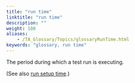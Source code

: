 ```yaml
--- 
title: "run time"
linktitle: "run time"
description: ""
weight: 108
aliases: 
    - /TA_Glossary/Topics/glossaryRunTime.html
keywords: "glossary, run time"
---
```


The period during which a test run is executing.

\(See also [run setup time](/user-guide/support/glossary-of-terms/run-setup-time).\)

